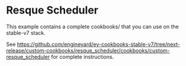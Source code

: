# Resque Scheduler

This example contains a complete cookbooks/ that you can use on the stable-v7 stack.

See https://github.com/engineyard/ey-cookbooks-stable-v7/tree/next-release/custom-cookbooks/resque_scheduler/cookbooks/custom-resque_scheduler for complete instructions.

